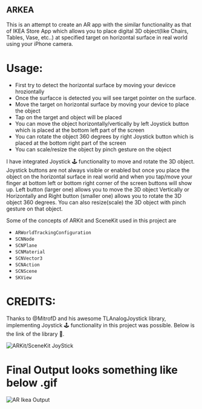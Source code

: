 ## ARKEA

This is an attempt to create an AR app with the similar functionality as that of IKEA Store App which allows you to place digital 3D object(like Chairs, Tables, Vase, etc..) at specified target on horizontal surface in real world using your iPhone camera.

# Usage:
- First try to detect the horizontal surface by moving your devicce hroziontally 
- Once the surfacce is detected you will see target pointer on the surface.
- Move the target on horizontal surface by moving your device to place the object
- Tap on the target and object will be placed
- You can move the object horizontally/vertically by left Joystick button which is placed at the bottom left part of the screen
- You can rotate the object 360 degrees by right Joystick button which is placed at the bottom right part of the screen
- You can scale/resize the object by pinch gesture on the object

I have integrated Joystick 🕹 functionality to move and rotate the 3D object. Joystick buttons are not always visible or enabled but once you place the object on the horizontal surface in real world and when you tap/move your finger at bottom left or bottom right corner of the screen buttons will show up. Left button (larger one) allows you to move the 3D object Vertically or Horizontally and Right button (smaller one) allows you to rotate the 3D object 360 degrees. You can also resize(scale) the 3D object with pinch gesture on that object.

Some of the concepts of ARKit and SceneKit used in this project are 
* ```ARWorldTrackingConfiguration```
* ```SCNNode```
* ```SCNPlane``` 
* ```SCNMaterial```
* ```SCNVector3```
* ```SCNAction```
* ```SCNScene```
* ```SKView```


# CREDITS:

Thanks to @MitrofD and his awesome TLAnalogJoystick library, implementing Joystick 🕹 functionality in this project was possible. Below is the link of the library 🤩.

![ARKit/SceneKit JoyStick](https://github.com/MitrofD/TLAnalogJoystick)


# Final Output looks something like below .gif

![AR Ikea Output](https://github.com/DharmeshRathod712/ARKitProjects/blob/master/ARKeaApp/Output/ARKea.gif)

